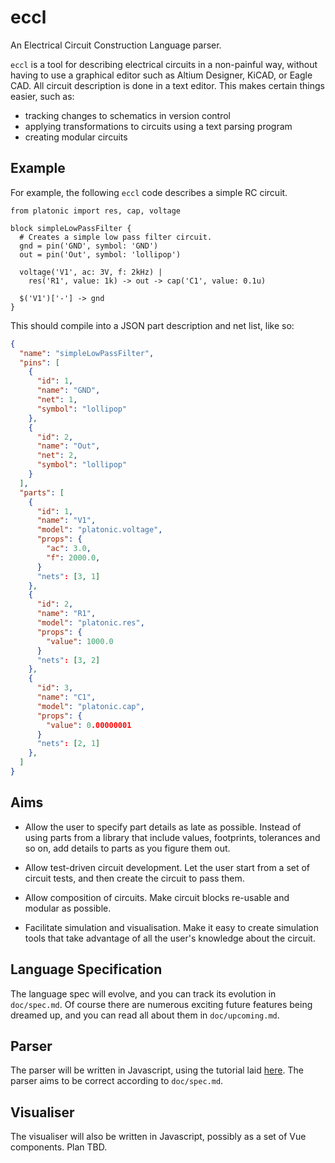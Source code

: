 # eccl
An Electrical Circuit Construction Language parser.

`eccl` is a tool for describing electrical circuits in a non-painful way, without
having to use a graphical editor such as Altium Designer, KiCAD, or Eagle CAD.
All circuit description is done in a text editor. This makes certain things
easier, such as:

* tracking changes to schematics in version control
* applying transformations to circuits using a text parsing program
* creating modular circuits


## Example

For example, the following `eccl` code describes a simple RC circuit.

```
from platonic import res, cap, voltage

block simpleLowPassFilter {
  # Creates a simple low pass filter circuit.
  gnd = pin('GND', symbol: 'GND')
  out = pin('Out', symbol: 'lollipop')

  voltage('V1', ac: 3V, f: 2kHz) | 
    res('R1', value: 1k) -> out -> cap('C1', value: 0.1u)

  $('V1')['-'] -> gnd
}
```

This should compile into a JSON part description and net list, like so:

```json
{
  "name": "simpleLowPassFilter",
  "pins": [
    {
      "id": 1,
      "name": "GND",
      "net": 1,
      "symbol": "lollipop"
    },
    {
      "id": 2,
      "name": "Out",
      "net": 2,
      "symbol": "lollipop"
    }
  ],
  "parts": [
    {
      "id": 1,
      "name": "V1",
      "model": "platonic.voltage",
      "props": {
        "ac": 3.0,
        "f": 2000.0,
      }
      "nets": [3, 1]
    },
    {
      "id": 2,
      "name": "R1",
      "model": "platonic.res",
      "props": {
        "value": 1000.0
      }
      "nets": [3, 2]
    },
    {
      "id": 3,
      "name": "C1",
      "model": "platonic.cap",
      "props": {
        "value": 0.00000001 
      }
      "nets": [2, 1]
    },
  ]
}
```
## Aims

* Allow the user to specify part details as late as possible. Instead of using
  parts from a library that include values, footprints, tolerances and so on, 
  add details to parts as you figure them out.

* Allow test-driven circuit development. Let the user start from a set of
  circuit tests, and then create the circuit to pass them.

* Allow composition of circuits. Make circuit blocks re-usable and modular as
  possible.

* Facilitate simulation and visualisation. Make it easy to create simulation
  tools that take advantage of all the user's knowledge about the circuit. 

## Language Specification

The language spec will evolve, and you can track its evolution in `doc/spec.md`.
Of course there are numerous exciting future features being dreamed up, and you
can read all about them in `doc/upcoming.md`. 

## Parser

The parser will be written in Javascript, using the tutorial laid
[here](http://javascript.crockford.com/tdop/tdop.html). The parser aims to be
correct according to `doc/spec.md`.

## Visualiser

The visualiser will also be written in Javascript, possibly as a set of Vue
components. Plan TBD.


